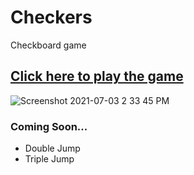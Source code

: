 # Checkers
 Checkboard game
## [Click here to play the game](https://jjoslin07.github.io/Checkers/)

![Screenshot 2021-07-03 2 33 45 PM](https://user-images.githubusercontent.com/73438491/124367449-2f869700-dc0c-11eb-98fc-32cf33032494.png)
### Coming Soon...
 - Double Jump
 - Triple Jump
